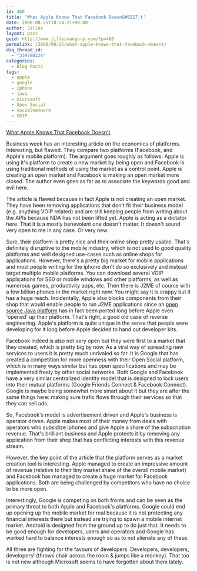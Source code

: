 ```yaml
---
id: 460
title: 'What Apple Knows That Facebook Doesn&#8217;t'
date: 2008-08-25T18:54:21+00:00
author: Jilles
layout: post
guid: http://www.jillesvangurp.com/?p=460
permalink: /2008/08/25/what-apple-knows-that-facebook-doesnt/
dsq_thread_id:
  - "339788224"
categories:
  - Blog Posts
tags:
  - apple
  - google
  - iphone
  - java
  - microsoft
  - Open Social
  - socialnetwork
  - VOIP
---
```

[What Apple Knows That Facebook Doesn't](http://www.businessweek.com/managing/content/aug2008/ca20080821_127879.htm?campaign_id=rss_daily).

Business week has an interesting article on the economics of platforms. Interesting, but flawed. They compare two platforms (Facebook, and Apple's mobile platform). The argument goes roughly as follows: Apple is using it's platform to create a new market by being open and Facebook is using traditional methods of using the market as a control point. Apple is creating an open market and Facebook is making an open market more closed. The author even goes as far as to associate the keywords good and evil here.

The article is flawed because in fact Apple is not creating an open market. They have been removing applications that don't fit their business model (e.g. anything VOIP related) and are still keeping people from writing about the APIs because NDA has not been lifted yet. Apple is acting as a dictator here. That it is a mostly benevolent one doesn't matter. It doesn't sound very open to me in any case. Or very new.

Sure, their platform is pretty nice and their online shop pretty usable. That's definitely disruptive to the mobile industry, which is not used to good quality platforms and well designed use-cases such as online shops for applications. However, there's a pretty big market for mobile applications and most people writing for the iphone don't do so exclusively and instead target multiple mobile platforms. You can download several VOIP applications for S60 or mobile windows and other platforms, as well as numerous games, productivity apps, etc. Then there is J2ME of course with a few billion phones in the market right now. You might say it is crappy but it has a huge reach. Incidentally, Apple also blocks components from their shop that would enable people to run J2ME applications since an [open source Java platform](http://gnu.wildebeest.org/diary/2007/11/22/free-your-iphone/) has in fact been ported long before Apple even 'opened' up their platform. That's right, a good old case of reverse engineering. Apple's platform is quite unique in the sense that people were developing for it long before Apple decided to hand out developer kits.

Facebook indeed is also not very open but they were first to a market that they created, which is pretty big by now. As a viral way of spreading new services to users it is pretty much unrivaled so far. It is Google that has created a competition for more openness with their Open Social platform, which is in many ways similar but has open specifications and may be implemented freely by other social networks. Both Google and Facebook have a very similar centralized identity model that is designed to lock users into their mutual platforms (Google Friends Connect &amp; Facebook Connect). Google is maybe being somewhat more smart about it but they are after the same things here: making sure trafic flows through their services so that they can sell ads.

So, Facebook's model is advertisement driven and Apple's business is operator driven. Apple makes most of their money from deals with operators who subsidize iphones and give Apple a share of the subscription revenue. That's brilliant business and Apple protects it by removing any application from their shop that has conflicting interests with this revenue stream.

However, the key point of the article that the platform serves as a market creation tool is interesting. Apple managed to create an impressive amount of revenue (relative to their tiny market share of the overall mobile market) and Facebook has managed to create a huge market for Facebook applications. Both are being challenged by competitors who have no choice to be more open.

Interestingly, Google is competing on both fronts and can be seen as the primary threat to both Apple and Facebook's platforms. Google could end up opening up the mobile market for real because it is not protecting any financial interests there but instead are trying to spawn a mobile internet market. Android is designed from the ground up to do just that. It needs to be good enough for developers, users and operators and Google has worked hard to balance interests enough so as to not alienate any of these.

All three are fighting for the favours of developers. Developers, developers, developers! (throws chair across the room &amp; jumps like a monkey). That too is not new although Microsoft seems to have forgotten about them lately.